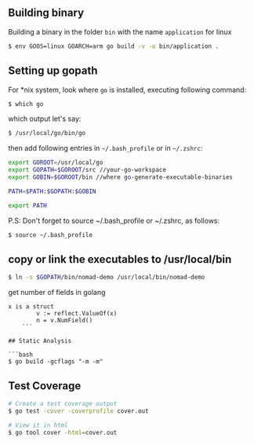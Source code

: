 ## Building binary
Building a binary in the folder `bin` with the name `application` for linux


```bash
$ env GOOS=linux GOARCH=arm go build -v -o bin/application .
```

## Setting up gopath
For *nix system, look where `go` is installed, executing following command:

```bash
$ which go
```
which output let's say:

```bash
$ /usr/local/go/bin/go
```
then add following entries in `~/.bash_profile` or in `~/.zshrc`:

```bash
export GOROOT=/usr/local/go
export GOPATH=$GOROOT/src //your-go-workspace
export GOBIN=$GOROOT/bin //where go-generate-executable-binaries

PATH=$PATH:$GOPATH:$GOBIN

export PATH
```

P.S: Don't forget to source ~/.bash_profile or ~/.zshrc, as follows:
```bash
$ source ~/.bash_profile
```

## copy or link the executables to /usr/local/bin

```bash
$ ln -s $GOPATH/bin/nomad-demo /usr/local/bin/nomad-demo
```


get number of fields in golang
``` 
x is a struct
		v := reflect.ValueOf(x)
		n = v.NumField() 
    ```

## Static Analysis

```bash
$ go build -gcflags "-m -m"
```

## Test Coverage 

```bash
# Create a test coverage output
$ go test -cover -coverprofile cover.out

# View it in html
$ go tool cover -html=cover.out
```
